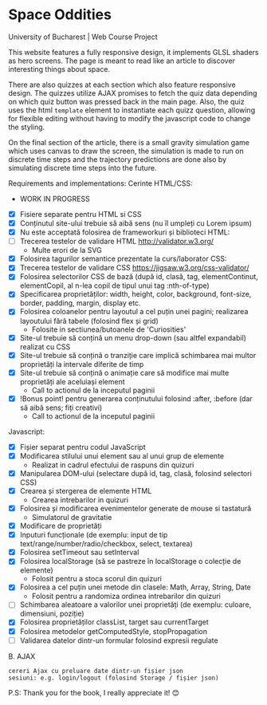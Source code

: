 <h1> Space Oddities </h1>
University of Bucharest | Web Course Project

This website features a fully responsive design, it implements GLSL shaders as hero screens. The page is meant to read like an article to discover interesting things about space.

There are also quizzes at each section which also feature responsive design. The quizzes utilize AJAX promises to fetch the quiz data depending on which quiz button was pressed back in the main page.
Also, the quiz uses the html `template` element to instantiate each quizz question, allowing for flexible editing without having to modify the javascript code to change the styling.

On the final section of the article, there is a small gravity simulation game which uses canvas to draw the screen, the simulation is made to run on discrete time steps and the trajectory predictions are done also by simulating discrete time steps into the future.



Requirements and implementations:
Cerinte HTML/CSS:
- WORK IN PROGRESS
- [X] Fisiere separate pentru HTML si CSS
- [X] Conținutul site-ului trebuie să aibă sens (nu îl umpleți cu Lorem ipsum)
- [X] Nu este acceptată folosirea de frameworkuri și biblioteci
HTML:
- [ ] Trecerea testelor de validare HTML http://validator.w3.org/
    -  Multe erori de la SVG
- [X] Folosirea tagurilor semantice prezentate la curs/laborator
CSS:
- [X] Trecerea testelor de validare CSS https://jigsaw.w3.org/css-validator/
- [X] Folosirea selectorilor CSS de bază (după id, clasă, tag, elementContinut, elementCopil, al n-lea copil de tipul unui tag :nth-of-type)
- [X] Specificarea proprietăților: width, height, color, background, font-size, border, padding, margin, display etc.
- [X] Folosirea coloanelor pentru layoutul a cel puțin unei pagini; realizarea layoutului fără tabele (folosind flex și grid)
    - Folosite in sectiunea/butoanele de 'Curiosities'
- [X] Site-ul trebuie să conțină un menu drop-down (sau altfel expandabil) realizat cu CSS
- [X] Site-ul trebuie să conțină o tranziție care implică schimbarea mai multor proprietăți la intervale diferite de timp
- [X] Site-ul trebuie să conțină o animație care să modifice mai multe proprietăți ale aceluiași element
    - Call to actionul de la inceputul paginii
- [X] !Bonus point! pentru generarea conținutului folosind :after, :before (dar să aibă sens; fiți creativi)
    - Call to actionul de la inceputul paginii
     
Javascript:

- [X] Fișier separat pentru codul JavaScript
- [X] Modificarea stilului unui element sau al unui grup de elemente
    - Realizat in cadrul efectului de raspuns din quizuri
- [X] Manipularea DOM-ului (selectare după id, tag, clasă, folosind selectori CSS)
- [X] Crearea și stergerea de elemente HTML
    - Crearea intrebarilor in quizuri
- [X] Folosirea și modificarea evenimentelor generate de mouse si tastatură
    - Simulatorul de gravitatie
- [X] Modificare de proprietăți
- [X] Inputuri funcționale (de exemplu: input de tip text/range/number/radio/checkbox, select, textarea)
- [X] Folosirea setTimeout sau setInterval
- [X] Folosirea localStorage (să se pastreze în localStorage o colecție de elemente)
    - Folosit pentru a stoca scorul din quizuri
- [X] Folosirea a cel puțin unei metode din clasele: Math, Array, String, Date
    - Folosit pentru a randomiza ordinea intrebarilor din quizuri
- [ ] Schimbarea aleatoare a valorilor unei proprietăți (de exemplu: culoare, dimensiuni, poziție)
- [X] Folosirea proprietăților classList, target sau currentTarget
- [X] Folosirea metodelor getComputedStyle, stopPropagation
- [ ] Validarea datelor dintr-un formular folosind expresii regulate

B. AJAX

    cereri Ajax cu preluare date dintr-un fișier json
    sesiuni: e.g. login/logout (folosind Storage / fișier json)


P.S: Thank you for the book, I really appreciate it! 😊
